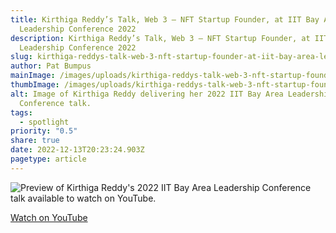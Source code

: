 ```yaml
---
title: Kirthiga Reddy’s Talk, Web 3 – NFT Startup Founder, at IIT Bay Area
  Leadership Conference 2022
description: Kirthiga Reddy’s Talk, Web 3 – NFT Startup Founder, at IIT Bay Area
  Leadership Conference 2022
slug: kirthiga-reddys-talk-web-3-nft-startup-founder-at-iit-bay-area-leadership-conference-2022
author: Pat Bumpus
mainImage: /images/uploads/kirthiga-reddys-talk-web-3-nft-startup-founder-at-iit-bay-area-leadership-conference-2022-featured.jpg
thumbImage: /images/uploads/kirthiga-reddys-talk-web-3-nft-startup-founder-at-iit-bay-area-leadership-conference-2022-thumb.jpg
alt: Image of Kirthiga Reddy delivering her 2022 IIT Bay Area Leadership
  Conference talk.
tags:
  - spotlight
priority: "0.5"
share: true
date: 2022-12-13T20:23:24.903Z
pagetype: article
---
```

![Preview of Kirthiga Reddy's 2022 IIT Bay Area Leadership Conference talk available to watch on YouTube.](/images/uploads/kirthiga-reddy-video-preview.jpg)

[W﻿atch on YouTube](https://www.youtube.com/watch?v=VdRANkqhO68)